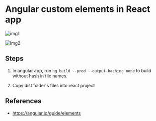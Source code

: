 # Angular custom elements in React app

![img1](https://angular.io/generated/images/guide/elements/customElement1.png)

![img2](https://angular.io/generated/images/guide/elements/createElement.png)

## Steps

1. In angular app, run `ng build --prod --output-hashing none` to build without hash in file names.

2. Copy dist folder's files into react project

## References

- <https://angular.io/guide/elements>
